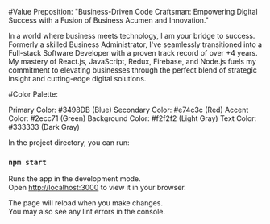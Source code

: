 #Value Preposition:
"Business-Driven Code Craftsman: Empowering Digital Success with a Fusion of Business Acumen and Innovation."

In a world where business meets technology, I am your bridge to success. Formerly a skilled Business Administrator, I've seamlessly transitioned into a Full-stack Software Developer with a proven track record of over +4 years. My mastery of React.js, JavaScript, Redux, Firebase, and Node.js fuels my commitment to elevating businesses through the perfect blend of strategic insight and cutting-edge digital solutions.

#Color Palette:

Primary Color: #3498DB (Blue)
Secondary Color: #e74c3c (Red)
Accent Color: #2ecc71 (Green)
Background Color: #f2f2f2 (Light Gray)
Text Color: #333333 (Dark Gray)

In the project directory, you can run:
### `npm start`

Runs the app in the development mode.\
Open [http://localhost:3000](http://localhost:3000) to view it in your browser.

The page will reload when you make changes.\
You may also see any lint errors in the console.
